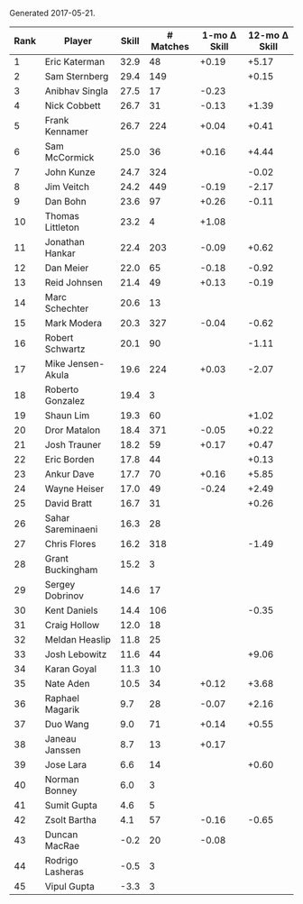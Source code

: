 Generated 2017-05-21.

| Rank | Player            | Skill | # Matches | 1-mo Δ Skill | 12-mo Δ Skill |
|------|-------------------|-------|-----------|--------------|---------------|
|    1 | Eric Katerman     |  32.9 |        48 |        +0.19 |         +5.17 |
|    2 | Sam Sternberg     |  29.4 |       149 |              |         +0.15 |
|    3 | Anibhav Singla    |  27.5 |        17 |        -0.23 |               |
|    4 | Nick Cobbett      |  26.7 |        31 |        -0.13 |         +1.39 |
|    5 | Frank Kennamer    |  26.7 |       224 |        +0.04 |         +0.41 |
|    6 | Sam McCormick     |  25.0 |        36 |        +0.16 |         +4.44 |
|    7 | John Kunze        |  24.7 |       324 |              |         -0.02 |
|    8 | Jim Veitch        |  24.2 |       449 |        -0.19 |         -2.17 |
|    9 | Dan Bohn          |  23.6 |        97 |        +0.26 |         -0.11 |
|   10 | Thomas Littleton  |  23.2 |         4 |        +1.08 |               |
|   11 | Jonathan Hankar   |  22.4 |       203 |        -0.09 |         +0.62 |
|   12 | Dan Meier         |  22.0 |        65 |        -0.18 |         -0.92 |
|   13 | Reid Johnsen      |  21.4 |        49 |        +0.13 |         -0.19 |
|   14 | Marc Schechter    |  20.6 |        13 |              |               |
|   15 | Mark Modera       |  20.3 |       327 |        -0.04 |         -0.62 |
|   16 | Robert Schwartz   |  20.1 |        90 |              |         -1.11 |
|   17 | Mike Jensen-Akula |  19.6 |       224 |        +0.03 |         -2.07 |
|   18 | Roberto Gonzalez  |  19.4 |         3 |              |               |
|   19 | Shaun Lim         |  19.3 |        60 |              |         +1.02 |
|   20 | Dror Matalon      |  18.4 |       371 |        -0.05 |         +0.22 |
|   21 | Josh Trauner      |  18.2 |        59 |        +0.17 |         +0.47 |
|   22 | Eric Borden       |  17.8 |        44 |              |         +0.13 |
|   23 | Ankur Dave        |  17.7 |        70 |        +0.16 |         +5.85 |
|   24 | Wayne Heiser      |  17.0 |        49 |        -0.24 |         +2.49 |
|   25 | David Bratt       |  16.7 |        31 |              |         +0.26 |
|   26 | Sahar Sareminaeni |  16.3 |        28 |              |               |
|   27 | Chris Flores      |  16.2 |       318 |              |         -1.49 |
|   28 | Grant Buckingham  |  15.2 |         3 |              |               |
|   29 | Sergey Dobrinov   |  14.6 |        17 |              |               |
|   30 | Kent Daniels      |  14.4 |       106 |              |         -0.35 |
|   31 | Craig Hollow      |  12.0 |        18 |              |               |
|   32 | Meldan Heaslip    |  11.8 |        25 |              |               |
|   33 | Josh Lebowitz     |  11.6 |        44 |              |         +9.06 |
|   34 | Karan Goyal       |  11.3 |        10 |              |               |
|   35 | Nate Aden         |  10.5 |        34 |        +0.12 |         +3.68 |
|   36 | Raphael Magarik   |   9.7 |        28 |        -0.07 |         +2.16 |
|   37 | Duo Wang          |   9.0 |        71 |        +0.14 |         +0.55 |
|   38 | Janeau Janssen    |   8.7 |        13 |        +0.17 |               |
|   39 | Jose Lara         |   6.6 |        14 |              |         +0.60 |
|   40 | Norman Bonney     |   6.0 |         3 |              |               |
|   41 | Sumit Gupta       |   4.6 |         5 |              |               |
|   42 | Zsolt Bartha      |   4.1 |        57 |        -0.16 |         -0.65 |
|   43 | Duncan MacRae     |  -0.2 |        20 |        -0.08 |               |
|   44 | Rodrigo Lasheras  |  -0.5 |         3 |              |               |
|   45 | Vipul Gupta       |  -3.3 |         3 |              |               |